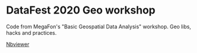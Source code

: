 # DataFest 2020 Geo workshop

Code from MegaFon's "Basic Geospatial Data Analysis" workshop. Geo libs, hacks and practices.

[Nbviewer](https://nbviewer.jupyter.org/github/andreytyu/datafest2020-geo-workshop/blob/master/Basic%20geo%20-%20DataFest%202020.ipynb)

